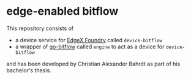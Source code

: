 # edge-enabled bitflow
This repository consists of
- a device service for [EdgeX Foundry](https://github.com/edgexfoundry) called ```device-bitflow```
- a wrapper of [go-bitflow](https://github.com/bitflow-stream/go-bitflow) called ```engine``` to act as a device for ```device-bitflow```

and has been developed by Christian Alexander Bahrdt as part of his bachelor's thesis.
